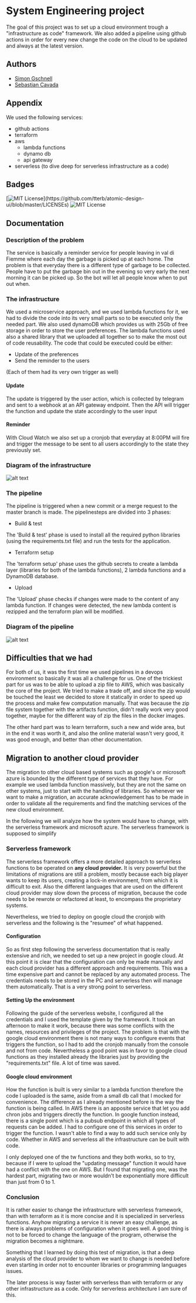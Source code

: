 # System Engineering project

The goal of this project was to set up a cloud environment trough
a "infrastructure as code" framework. We also added a pipeline
using github actions in order for every new change the code on the cloud
to be updated and always at the latest version.

## Authors

- [Simon Gschnell](https://github.com/SimonGschnell)
- [Sebastian Cavada](https://github.com/Sebo-the-tramp)

## Appendix

We used the following services:

- github actions
- terraform
- aws
  - lambda functions
  - dynamo db
  - api gateway
- serverless (to dive deep for serverless infrastructure as a code)

## Badges

[![MIT License](https://img.shields.io/apm/l/atomic-design-ui.svg?)](https://github.com/tterb/atomic-design-ui/blob/master/LICENSEs)
![MIT License](https://img.shields.io/github/languages/top/sebo-the-tramp/fiemme_servizi_bot)

## Documentation

### Description of the problem

The service is basically a reminder service for people leaving in val di Fiemme
where each day the garbage is picked up at each home. The problem is that
everyday there is a different type of garbage to be collected. People have
to put the garbage bin out in the evening so very early the next morning
it can be picked up. So the bot will let all people know when to put
out when.

### The infrastructure

We used a microservice approach, and we used lambda functions for it,
we had to divide the code into its very small parts so to be executed
only the needed part. We also used dynamoDB which provides us with 25Gb
of free storage in order to store the user preferences.
The lambda functions used also a shared library that we uploaded all together
so to make the most out of code reusability.
The code that could be executed could be either:

- Update of the preferences
- Send the reminder to the users

(Each of them had its very own trigger as well)

#### Update

The update is triggered by the user action, which is collected by telegram
and sent to a webhook at an API gateway endpoint. Then the API will trigger
the function and update the state accordingly to the user input

#### Reminder

With Cloud Watch we also set up a cronjob that everyday at 8:00PM
will fire and trigger the message to be sent to all users accordingly
to the state they previously set.

### Diagram of the infrastructure

![alt text](./documentation/Infrastructure_fiemme_servizi.jpg "Infrastructure")

### The pipeline

The pipeline is triggered when a new commit or a merge request to the master branch is made. The pipelinesteps are divided into 3 phases:

- Build & test

The 'Build & test' phase is used to install all the required python libraries (using the requirements.txt file) and run the tests for the application.
- Terraform setup

The 'terraform setup' phase uses the github secrets to create a lambda layer (libraries for both of the lambda functions), 2 lambda functions and a DynamoDB database.

- Upload

The 'Upload' phase checks if changes were made to the content of any lambda function. If changes were detected, the new lambda content is rezipped and the terraform plan will be modified.

### Diagram of the pipeline

![alt text](./documentation/pipeline_fiemme_servizi.jpg "Pipeline")

## Difficulties that we had

For both of us, it was the first time we used pipelines in a devops environment so basically it was all a challenge for us.
One of the trickiest part for us was to be able to upload a zip file to AWS, which was basically the core of the project. We tried to make a trade off, and since the zip would be touched the least we decided to store it statically in order to speed up the process and make few computation manually. That was because the zip file system together with the artifacts function, didn't really work very good together, maybe for the different way of zip the files in the docker images.

The other hard part was to learn terraform, such a new and wide area, but in the end it was worth it, and also the online material wasn't very good, it was good enough, and better than other documentation.

## Migration to another cloud provider

The migration to other cloud based systems such as google's or microsoft azure is bounded by the different type of services that they have. For example we used lambda function massively, but they are not the same on other systems, just to start with the handling of libraries. So whenever we want to make a migration, an accurate acknowledgement has to be made in order to validate all the requirements and find the matching services of the new cloud environment.

In the following we will analyze how the system would have to change, with the serverless framework and microsoft azure. The serverless framework is supposed to simplify

### Serverless framework

The serverless framework offers a more detailed approach to serverless functions to be operated on __any cloud provider.__ It is very powerful but the limitations of migrations are still a problem, mostly because each big player wants to keep its users, creating a lock-in environment, from which it is difficult to exit. Also the different languages that are used on the different cloud provider may slow down the process of migration, because the code needs to be rewrote or refactored at least, to encompass the proprietary systems.

Nevertheless, we tried to deploy on google cloud the cronjob with serverless and the following is the "resumee" of what happened.

#### Configuration

So as first step following the serverless documentation that is really extensive and rich, we needed to set up a new project in google cloud. At this point it is clear that the configuration can only be made manually and each cloud provider has a different approach and requirements. This was a time expensive part and cannot be replaced by any automated process. The credentials needs to be stored in the PC and serverless then will manage them automatically. That is a very strong point to serverless.

#### Setting Up the environment

Following the guide of the serverless website, I configured all the credentials and I used the template given by the framework. It took an afternoon to make it work, because there was some conflicts with the names, resources and privileges of the project.
The problem is that with the google cloud environment there is not many ways to configure events that triggers the function, so I had to add the cronjob manually from the console and not from code.
Nevertheless a good point was in favor to google cloud functions as they installed already the libraries just by providing the "requirements.txt" file. A lot of time was saved.

#### Google cloud environment

How the function is built is very similar to a lambda function therefore the code I uploaded is the same, aside from a small db call that I mocked for convenience. The difference as I already mentioned before is the way the function is being called. In AWS there is an apposite service that let you add chron jobs and triggers directly the function. In google function instead, there is a single point which is a pubsub endpoint in which all types of requests can be added. I had to configure one of this services in order to trigger the function.
I wasn't able to find a way to add such service only by code. Whether in AWS and serverless all the infrastructure can be built with code.

I only deployed one of the tw functions and they both works, so to try, because if I were to upload the "updating message" function it would have had a conflict with the one on AWS. But I found that migrating one, was the hardest part, migrating two or more wouldn't be exponentially more difficult than just from 0 to 1.

### Conclusion

It is rather easier to change the infrastructure with serverless framework, than with terraform as it is more concise and it is specialized in serverless functions. Anyhow migrating a service it is never an easy challenge, as there is always problems of configuration when it goes well. A good thing is not to be forced to change the language of the program, otherwise the migration becomes a nightmare.

Something that I learned by doing this test of migration, is that a deep analysis of the cloud provider to whom we want to change is needed before even starting in order not to encounter libraries or programming languages issues.

The later process is way faster with serverless than with terraform or any other infrastructure as a code. Only for serverless architecture I am sure of this.